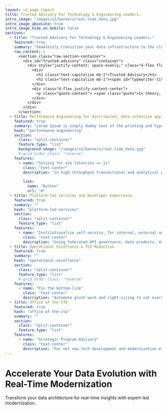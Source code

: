 ```yaml
---
layout: v2_page_layout
title: Trusted Advisory For Technology & Engineering Leaders.
intro_image: "images/v2/banners/real-time_data.jpg"
intro_image_absolute: true
intro_image_hide_on_mobile: false
sections:
  - title: "Trusted Advisory For Technology & Engineering Leaders."
    featured: true
    summary: "Seamlessly transition your data infrastructure to the cloud for enhanced scalability and agility."
    raw_content: |
      <section class="raw-section-container">
        <div id="trusted-advisory" class="container">
          <div style="justify-content: space-evenly;" class="d-flex flex-column h-100 ">
            <div>
              <h1 class="text-capitalize mb-1">Trusted Advisory</h1>
              <h2 class="text-capitalize mb-1"><span id="typewriter-title" >For Technology & Engineering Leaders.</span></h2>
            </div>
            <div class="d-flex justify-content-center">
              <p class="quote-content"> <span class="quote">In theory, there is no difference between theory and practice. In practice, there is.</span>  – Yogi Berra</p>
            </div>
          </div>  
        </div>
      </section>
  - title: Performance Engineering for distributed, data-intensive applications
    featured: true
    summary: "Lorem Ipsum is simply dummy text of the printing and typesetting industry."
    hash: "performance-engineering"
    section:
      class: "split-container"
      feature_type: "list"
      background-image: "/images/v2/banners/real-time_data.jpg"
      # grid_order_class: "reverse"
    features:
      - name: "Solving for e2e latencies <= 1s"
        class: "text-center"
        description: "in high throughput transactional and analytical platforms that need to scale to millions of concurrent users."
        
        link:
          name: "Button"
          url: "#"
  - title: Platform-led services and Developer Experience
    featured: true
    summary: ""
    hash: "platform-led-services"
    section:
      class: "split-container"
      feature_type: "list"
    features:
      - name: "Institutionalize self-service, for internal, external and partner teams"
        class: "text-center"
        description: "Using federated API governance, data products, data mesh and composable integrations."
  - title: Operational Excellence & TCO Reduction
    featured: true
    summary: ""
    hash: "operational-excellence"
    section:
      class: "split-container"
      feature_type: "list"
      # grid_order_class: "reverse"
    features:
      - name: "Fix the bottom-line"
        class: "text-center"
        description: "Automate grunt work and right-sizing to cut every [CURRENCY] of unnecessary spend.</br>(real economics, no BS)"
  - title: Office of the CTO
    featured: true
    hash: "office-of-the-cto"
    summary: ""
    section:
      class: "split-container"
      feature_type: "list"
    features:
      - name: "Strategic Program Advisory"
        class: "text-center"
        description: "For net new tech development and modernization efforts.</br> (by engineers, for engineers, to engineers)"
---
```


# Accelerate Your Data Evolution with Real-Time Modernization

Transform your data architecture for real-time insights with expert-led modernization.